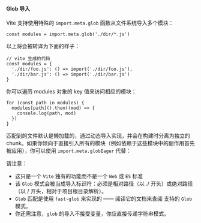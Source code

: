 #### Glob 导入
Vite 支持使用特殊的 `import.meta.glob` 函数从文件系统导入多个模块：
```
const modules = import.meta.glob('./dir/*.js')
```
以上将会被转译为下面的样子：
```
// vite 生成的代码
const modules = {
  './dir/foo.js': () => import('./dir/foo.js'),
  './dir/bar.js': () => import('./dir/bar.js')
}
```
你可以遍历 modules 对象的 key 值来访问相应的模块：
```
for (const path in modules) {
  modules[path]().then((mod) => {
    console.log(path, mod)
  })
}
```
匹配到的文件默认是懒加载的，通过动态导入实现，并会在构建时分离为独立的 chunk。如果你倾向于直接引入所有的模块（例如依赖于这些模块中的副作用首先被应用），你可以使用 `import.meta.globEager` 代替：


请注意：

- 这只是一个 `Vite` 独有的功能而不是一个 `Web` 或 `ES` 标准
- 该 `Glob` 模式会被当成导入标识符：必须是相对路径（以 ./ 开头）或绝对路径（以 / 开头，相对于项目根目录解析）。
- `Glob` 匹配是使用 `fast-glob` 来实现的 —— 阅读它的文档来查阅 支持的 `Glob` 模式。
- 你还需注意，`glob` 的导入不接受变量，你应直接传递字符串模式。
